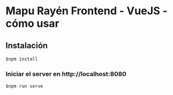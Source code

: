 # Mapu Rayén Frontend - VueJS - cómo usar
## Instalación

`$npm install`     
    
### Iniciar el server en http://localhost:8080
    
`$npm run serve`


